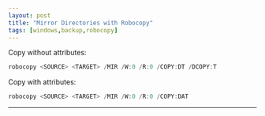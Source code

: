 ```yaml
---
layout: post
title: "Mirror Directories with Robocopy"
tags: [windows,backup,robocopy]
---
```


Copy without attributes:
```powershell
robocopy <SOURCE> <TARGET> /MIR /W:0 /R:0 /COPY:DT /DCOPY:T
```

Copy with attributes:
```powershell
robocopy <SOURCE> <TARGET> /MIR /W:0 /R:0 /COPY:DAT
```

---
